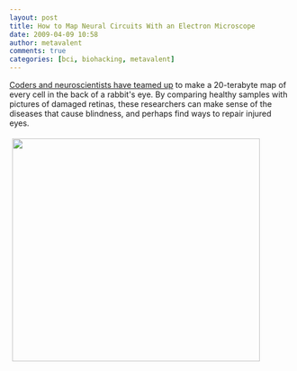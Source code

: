 ```yaml
---
layout: post
title: How to Map Neural Circuits With an Electron Microscope
date: 2009-04-09 10:58
author: metavalent
comments: true
categories: [bci, biohacking, metavalent]
---
```

<a href="http://www.wired.com/science/discoveries/multimedia/2009/04/gallery_rabbit_eye">Coders and neuroscientists have teamed up</a> to make a 20-terabyte map of every cell in the back of a rabbit's eye. By comparing healthy samples with pictures of damaged retinas, these researchers can make sense of the diseases that cause blindness, and perhaps find ways to repair injured eyes.
<p><a href="http://www.wired.com/science/discoveries/multimedia/2009/04/gallery_rabbit_eye"><img height="397" border="0" width="440" style="margin:5px;" class="" alt="" src="http://metavalent.com/assets/images/1mouseretina.jpg" title="" /></a></p>

